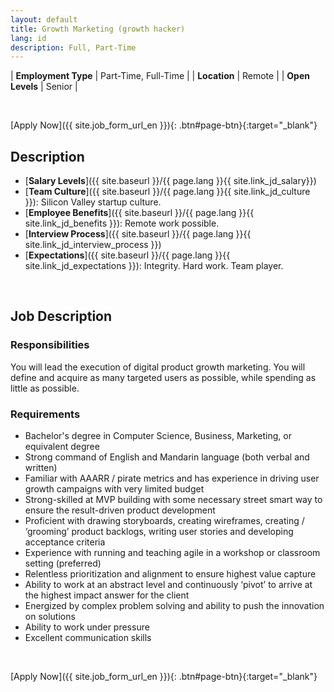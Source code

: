 ```yaml
---
layout: default
title: Growth Marketing (growth hacker)
lang: id
description: Full, Part-Time
---
```




| **Employment Type** | Part-Time, Full-Time |
| **Location** | Remote |
| **Open Levels** | Senior |

<br>

[Apply Now]({{ site.job_form_url_en }}){: .btn#page-btn}{:target="_blank"}

## Description
- [**Salary Levels**]({{ site.baseurl }}/{{ page.lang }}{{ site.link_jd_salary}})
- [**Team Culture**]({{ site.baseurl }}/{{ page.lang }}{{ site.link_jd_culture }}): Silicon Valley startup culture.
- [**Employee Benefits**]({{ site.baseurl }}/{{ page.lang }}{{ site.link_jd_benefits }}): Remote work possible.
- [**Interview Process**]({{ site.baseurl }}/{{ page.lang }}{{ site.link_jd_interview_process }})
- [**Expectations**]({{ site.baseurl }}/{{ page.lang }}{{ site.link_jd_expectations }}): Integrity. Hard work. Team player.

<br>

## Job Description


### Responsibilities

You will lead the execution of digital product growth marketing. You will define and acquire as many targeted users as possible, while spending as little as possible.

### Requirements
- Bachelor's degree in Computer Science, Business, Marketing, or equivalent degree
- Strong command of English and Mandarin language (both verbal and written)
- Familiar with AAARR / pirate metrics and has experience in driving user growth campaigns with very limited budget
- Strong-skilled at MVP building with some necessary street smart way to ensure the result-driven product development
- Proficient with drawing storyboards, creating wireframes, creating / ‘grooming’ product backlogs, writing user stories and developing acceptance criteria
- Experience with running and teaching agile in a workshop or classroom setting (preferred)
- Relentless prioritization and alignment to ensure highest value capture
- Ability to work at an abstract level and continuously ‘pivot’ to arrive at the highest impact answer for the client
- Energized by complex problem solving and ability to push the innovation on solutions
- Ability to work under pressure
- Excellent communication skills

<br>

[Apply Now]({{ site.job_form_url_en }}){: .btn#page-btn}{:target="_blank"}

<br>